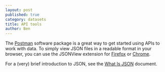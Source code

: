 ```yaml
---
layout: post
published: true
category: datasets
title: API tools
author: Ben
---
```

The [Postman](https://www.getpostman.com/) software package is a great way to get started using APIs to work with data. To simply view JSON files in a readable format in your browser, you can use the JSONView extension for [Firefox](https://addons.mozilla.org/nn-NO/firefox/addon/jsonview/) or [Chrome](https://chrome.google.com/webstore/detail/jsonview/chklaanhfefbnpoihckbnefhakgolnmc?hl=en).

For a (very) brief introduction to JSON, see the [What Is JSON](https://cms633.github.io/assets/What%20is%20JSON.pdf) document.
